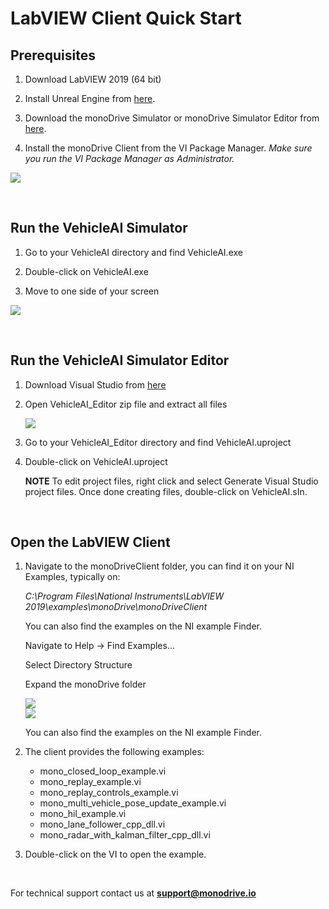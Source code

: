 # LabVIEW Client Quick Start

## Prerequisites 

1. Download LabVIEW 2019 (64 bit) 

2. Install Unreal Engine from [here](https://www.unrealengine.com/en-US/).

3. Download the monoDrive Simulator or monoDrive Simulator Editor from [here](https://www.monodrive.io/register).

4. Install the monoDrive Client from the VI Package Manager. *Make sure you run the VI Package Manager as Administrator.*

<div class="img_container">
    <img class='lg_img' src="https://github.com/monoDriveIO/documentation/raw/master/docs/LV_client/quick_start_img/prereq.png"/>
</div>

<p>&nbsp;</p>


## Run the VehicleAI Simulator

1. Go to your VehicleAI directory and find VehicleAI.exe

2. Double-click on VehicleAI.exe

3. Move to one side of your screen

<div class="img_container">
    <img class='lg_img' src="https://github.com/monoDriveIO/documentation/raw/master/docs/LV_client/quick_start_img/runVehicleAI.png"/>
</div>

<p>&nbsp;</p>


## Run the VehicleAI Simulator Editor

1. Download Visual Studio from [here](https://visualstudio.microsoft.com/)

2. Open VehicleAI_Editor zip file and extract all files

    <div class="img_container">
    <img class='lg_img' src="https://github.com/monoDriveIO/documentation/raw/master/docs/LV_client/quick_start_img/sensor_editor_extract.png"/>
    </div>

3. Go to your VehicleAI_Editor directory and find VehicleAI.uproject

4. Double-click on VehicleAI.uproject

    **NOTE** 
    To edit project files, right click and select Generate Visual Studio project files. Once done creating files, double-click on VehicleAI.sIn.

<p>&nbsp;</p>

## Open the LabVIEW Client

1. Navigate to the monoDriveClient folder, you can find it on your NI Examples, typically on:

    *C:\Program Files\National Instruments\LabVIEW 2019\examples\monoDrive\monoDriveClient* 

    You can also find the examples on the NI example Finder.

    Navigate to Help -> Find Examples...

    Select Directory Structure

    Expand the monoDrive folder


    <div class="img_container">
    <img class='lg_img' src="https://github.com/monoDriveIO/documentation/raw/master/docs/LV_client/quick_start_img/find_examples.png"/>
    </div>

    <div class="img_container">
    <img class='lg_img' src="https://github.com/monoDriveIO/documentation/raw/master/docs/LV_client/quick_start_img/find_examples2.png"/>
    </div>


    You can also find the examples on the NI example Finder.

2. The client provides the following examples:

    - mono_closed_loop_example.vi
    - mono_replay_example.vi
    - mono_replay_controls_example.vi
    - mono_multi_vehicle_pose_update_example.vi
    - mono_hil_example.vi
    - mono_lane_follower_cpp_dll.vi
    - mono_radar_with_kalman_filter_cpp_dll.vi

3. Double-click on the VI to open the example.


<p>&nbsp;</p>


For technical support contact us at <b>support@monodrive.io</b>
<p>&nbsp;</p>

